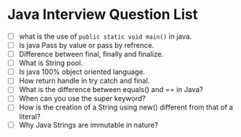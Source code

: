 # Java Interview Question List  

- [ ] what is the use of `public static void main()` in java.
- [ ] Is java Pass by value or pass by refrence.
- [ ] Difference between final, finally and finalize.
- [ ] What is String pool.
- [ ] Is java 100% object oriented language.
- [ ] How return handle in try catch and final.  
- [ ] What is the difference between equals() and == in Java?
- [ ] When can you use the super keyword?
- [ ] How is the creation of a String using new() different from that of a literal?  
- [ ]  Why Java Strings are immutable in nature? 
